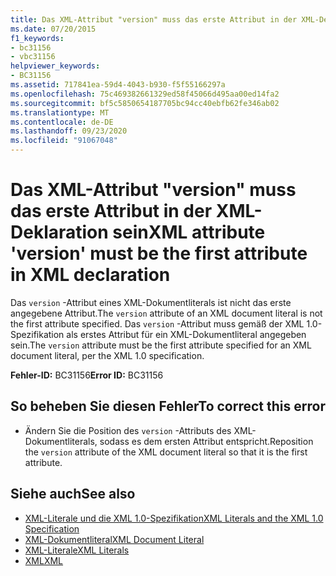 ```yaml
---
title: Das XML-Attribut "version" muss das erste Attribut in der XML-Deklaration sein
ms.date: 07/20/2015
f1_keywords:
- bc31156
- vbc31156
helpviewer_keywords:
- BC31156
ms.assetid: 717841ea-59d4-4043-b930-f5f55166297a
ms.openlocfilehash: 75c469382661329ed58f45066d495aa00ed14fa2
ms.sourcegitcommit: bf5c5850654187705bc94cc40ebfb62fe346ab02
ms.translationtype: MT
ms.contentlocale: de-DE
ms.lasthandoff: 09/23/2020
ms.locfileid: "91067048"
---
```

# <a name="xml-attribute-version-must-be-the-first-attribute-in-xml-declaration"></a><span data-ttu-id="fac56-102">Das XML-Attribut "version" muss das erste Attribut in der XML-Deklaration sein</span><span class="sxs-lookup"><span data-stu-id="fac56-102">XML attribute 'version' must be the first attribute in XML declaration</span></span>

<span data-ttu-id="fac56-103">Das `version` -Attribut eines XML-Dokumentliterals ist nicht das erste angegebene Attribut.</span><span class="sxs-lookup"><span data-stu-id="fac56-103">The `version` attribute of an XML document literal is not the first attribute specified.</span></span> <span data-ttu-id="fac56-104">Das `version` -Attribut muss gemäß der XML 1.0-Spezifikation als erstes Attribut für ein XML-Dokumentliteral angegeben sein.</span><span class="sxs-lookup"><span data-stu-id="fac56-104">The `version` attribute must be the first attribute specified for an XML document literal, per the XML 1.0 specification.</span></span>  
  
 <span data-ttu-id="fac56-105">**Fehler-ID:** BC31156</span><span class="sxs-lookup"><span data-stu-id="fac56-105">**Error ID:** BC31156</span></span>  
  
## <a name="to-correct-this-error"></a><span data-ttu-id="fac56-106">So beheben Sie diesen Fehler</span><span class="sxs-lookup"><span data-stu-id="fac56-106">To correct this error</span></span>  
  
- <span data-ttu-id="fac56-107">Ändern Sie die Position des `version` -Attributs des XML-Dokumentliterals, sodass es dem ersten Attribut entspricht.</span><span class="sxs-lookup"><span data-stu-id="fac56-107">Reposition the `version` attribute of the XML document literal so that it is the first attribute.</span></span>  
  
## <a name="see-also"></a><span data-ttu-id="fac56-108">Siehe auch</span><span class="sxs-lookup"><span data-stu-id="fac56-108">See also</span></span>

- [<span data-ttu-id="fac56-109">XML-Literale und die XML 1.0-Spezifikation</span><span class="sxs-lookup"><span data-stu-id="fac56-109">XML Literals and the XML 1.0 Specification</span></span>](../programming-guide/language-features/xml/xml-literals-and-the-xml-1-0-specification.md)
- [<span data-ttu-id="fac56-110">XML-Dokumentliteral</span><span class="sxs-lookup"><span data-stu-id="fac56-110">XML Document Literal</span></span>](../language-reference/xml-literals/xml-document-literal.md)
- [<span data-ttu-id="fac56-111">XML-Literale</span><span class="sxs-lookup"><span data-stu-id="fac56-111">XML Literals</span></span>](../language-reference/xml-literals/index.md)
- [<span data-ttu-id="fac56-112">XML</span><span class="sxs-lookup"><span data-stu-id="fac56-112">XML</span></span>](../programming-guide/language-features/xml/index.md)
